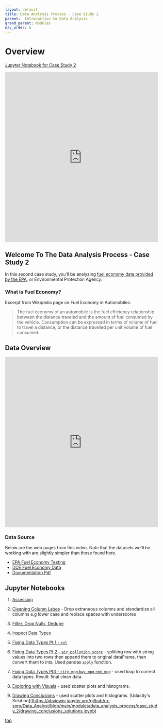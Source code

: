 ```yaml
---
layout: default
title: Data Analysis Process - Case Study 2
parent:  Introduction to Data Analysis
grand_parent: Modules
nav_order: 5
---
```


# Overview

[Jupyter Notebook for Case Study 2](#jupyter-notebooks)

<iframe width="100%" height="561" src="https://www.youtube.com/embed/2X8GJyZUlDo" title="YouTube video player" frameborder="0" allow="accelerometer; autoplay; clipboard-write; encrypted-media; gyroscope; picture-in-picture" allowfullscreen></iframe>

## Welcome To The Data Analysis Process - Case Study 2

In this second case study, you'll be analyzing [fuel economy data provided by the EPA](https://www.epa.gov/compliance-and-fuel-economy-data/data-cars-used-testing-fuel-economy), or Environmental Protection Agency.

### What is Fuel Economy?

Excerpt from Wikipedia page on Fuel Economy in Automobiles:

>The fuel economy of an automobile is the fuel efficiency relationship between the distance traveled and the amount of fuel consumed by the vehicle. Consumption can be expressed in terms of volume of fuel to travel a distance, or the distance travelled per unit volume of fuel consumed.

## Data Overview

<iframe width="100%" height="561" src="https://www.youtube.com/embed/u_qB4w4kL1o" title="YouTube video player" frameborder="0" allow="accelerometer; autoplay; clipboard-write; encrypted-media; gyroscope; picture-in-picture" allowfullscreen></iframe>

### Data Source

Below are the web pages from this video. Note that the datasets we'll be working with are slightly simpler than those found here.

* [EPA Fuel Economy Testing](https://www.epa.gov/compliance-and-fuel-economy-data/data-cars-used-testing-fuel-economy)
* [DOE Fuel Economy Data](http://www.fueleconomy.gov/feg/download.shtml/)
* [Documentation Pdf](https://www.fueleconomy.gov/feg/EPAGreenGuide/GreenVehicleGuideDocumentation.pdf)

## Jupyter Notebooks

1. [Assessing](https://nbviewer.jupyter.org/github/m-soro/Data_Analyst/blob/main/modules/data_analysis_process/case_study_2/assessing.ipynb)

2. [Cleaning Column Labes](https://nbviewer.jupyter.org/github/m-soro/Data_Analyst/blob/main/modules/data_analysis_process/case_study_2/cleaning_column_labels.ipynb) - Drop extraneous columns and standardize all columns e.g lower case and replace spaces with underscores

3. [Filter, Drop Nulls, Dedupe](https://nbviewer.jupyter.org/github/m-soro/Data_Analyst/blob/main/modules/data_analysis_process/case_study_2/filter_drop_dedupe.ipynb)

4. [Inspect Data Types](https://nbviewer.jupyter.org/github/m-soro/Data_Analyst/blob/main/modules/data_analysis_process/case_study_2/inspect_datatypes.ipynb)

5. [Fixing Data Types Pt 1 - `cyl`](https://nbviewer.jupyter.org/github/m-soro/Data_Analyst/blob/main/modules/data_analysis_process/case_study_2/fix_datatypes_cyl.ipynb)

6. [Fixing Data Types Pt 2 - `air_pollution_score`](https://nbviewer.jupyter.org/github/m-soro/Data_Analyst/blob/main/modules/data_analysis_process/case_study_2/fix_datatypes_air_pollution.ipynb) - splitting row with string values into two rows then append them to original dataFrame, then convert them to ints. Used pandas `apply` function.

7. [Fixing Data Types Pt3 - `city_mpg`,`hwy_mpg`,`cmb_mpg`](https://nbviewer.jupyter.org/github/m-soro/Data_Analyst/blob/main/modules/data_analysis_process/case_study_2/fix_datatypes_mpg_greenhouse.ipynb) - used loop to correct data types. Result: final clean data.

8. [Exploring with Visuals](https://nbviewer.jupyter.org/github/m-soro/Data_Analyst/blob/main/modules/data_analysis_process/case_study_2/exploring_visuals.ipynb) - used scatter plots and histograms.

9. [Drawing Conclusions](https://nbviewer.jupyter.org/github/m-soro/Data_Analyst/blob/main/modules/data_analysis_process/case_study_2/drawing_conclusions.ipynb) - used scatter plots and histograms. [Udacity's Solution]((https://nbviewer.jupyter.org/github/m-soro/Data_Analyst/blob/main/modules/data_analysis_process/case_study_2/drawing_conclusions_solutions.ipynb)


[top](#)
